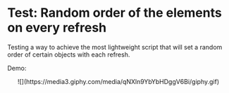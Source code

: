 # Test: Random order of the elements on every refresh

Testing a way to achieve the most lightweight script that will set a random order of certain objects with each refresh.

Demo:

<p align="center">
![](https://media3.giphy.com/media/qNXln9YbYbHDggV6Bi/giphy.gif)
</p>
